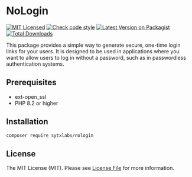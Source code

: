 # NoLogin

[![MIT Licensed](https://img.shields.io/badge/License-MIT-brightgreen.svg?style=flat-square)](LICENSE)
[![Check code style](https://github.com/SytxLabs/NoLogin/actions/workflows/code-style.yml/badge.svg?style=flat-square)](https://github.com/SytxLabs/NoLogin/actions/workflows/code-style.yml)
[![Latest Version on Packagist](https://poser.pugx.org/sytxlabs/nologin/v/stable?format=flat-square)](https://packagist.org/packages/sytxlabs/nologin)
[![Total Downloads](https://poser.pugx.org/sytxlabs/nologin/downloads?format=flat-square)](https://packagist.org/packages/sytxlabs/nologin)

This package provides a simple way to generate secure, one-time login links for your users. It is designed to be used in applications where you want to allow users to log in without a password, such as in passwordless authentication systems.

## Prerequisites

* ext-open_ssl
* PHP 8.2 or higher

## Installation

```sh
composer require sytxlabs/nologin
```

## License

The MIT License (MIT). Please see [License File](LICENSE) for more information.

